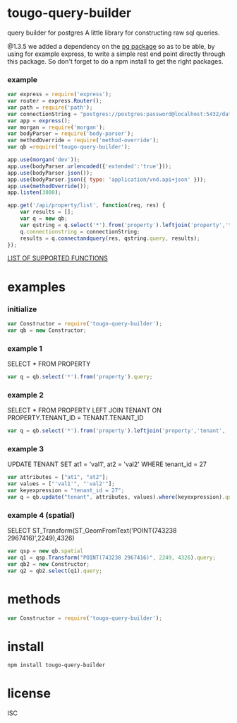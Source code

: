 # tougo-query-builder
query builder for postgres
A little library for constructing raw sql queries.

@1.3.5 we added a dependency on the [pg package](https://www.npmjs.com/package/pg)
so as to be able, by using for example express, to write a simple rest end point directly
 through this package. So don't forget to do a npm install to get the right packages.

 ### example
 ```javascript
 var express = require('express');
 var router = express.Router();
 var path = require('path');
 var connectionString = "postgres://postgres:password@localhost:5432/database";
 var app = express();
 var morgan = require('morgan');
 var bodyParser = require('body-parser');
 var methodOverride = require('method-override');
 var qb =require('tougo-query-builder');

 app.use(morgan('dev'));
 app.use(bodyParser.urlencoded({'extended':'true'}));
 app.use(bodyParser.json());
 app.use(bodyParser.json({ type: 'application/vnd.api+json' }));
 app.use(methodOverride());
 app.listen(3000);

 app.get('/api/property/list', function(req, res) {
     var results = [];
     var q = new qb;
     var qstring = q.select('*').from('property').leftjoin('property','tenant', 'tenant_id');
     q.connectionstring = connectionString;
     results = q.connectandquery(res, qstring.query, results);
 });
  ```

[LIST OF SUPPORTED FUNCTIONS](https://github.com/elasticrash/tougo-query-builder/wiki/Function-List)

# examples
### initialize
```javascript
var Constructor = require('tougo-query-builder');
var qb = new Constructor;
```
### example 1
SELECT * FROM PROPERTY
```javascript
var q = qb.select('*').from('property').query;
```
### example 2
SELECT * FROM PROPERTY LEFT JOIN TENANT ON PROPERTY.TENANT_ID = TENANT.TENANT_ID
```javascript
var q = qb.select('*').from('property').leftjoin('property','tenant', 'tenant_id').query;
```
### example 3
UPDATE TENANT SET at1 = 'val1', at2 = 'val2' WHERE tenant_id = 27
```javascript
var attributes = ["at1", "at2"];
var values = ["'val1'", "'val2'"];
var keyexpression = "tenant_id = 27";
var q = qb.update("tenant", attributes, values).where(keyexpression).query;
```
### example 4 (spatial)
SELECT  ST_Transform(ST_GeomFromText('POINT(743238 2967416)',2249),4326)
```javascript
var qsp = new qb.spatial
var q1 = qsp.Transform("POINT(743238 2967416)", 2249, 4326).query;
var qb2 = new Constructor;
var q2 = qb2.select(q1).query;
```

# methods
```javascript
var Constructor = require('tougo-query-builder');
```

# install
```bash
npm install tougo-query-builder
```

# license
ISC
